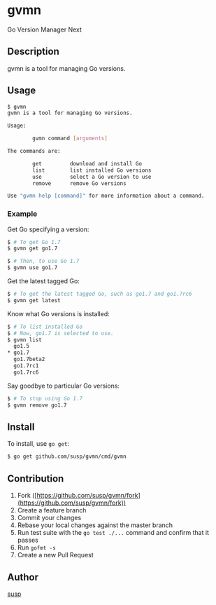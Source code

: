 # gvmn

Go Version Manager Next

## Description

gvmn is a tool for managing Go versions.

## Usage

```bash
$ gvmn
gvmn is a tool for managing Go versions.

Usage:

        gvmn command [arguments]

The commands are:

        get         download and install Go
        list        list installed Go versions
        use         select a Go version to use
        remove      remove Go versions

Use "gvmn help [command]" for more information about a command.
```

### Example

Get Go specifying a version:

```bash
$ # To get Go 1.7
$ gvmn get go1.7

$ # Then, to use Go 1.7
$ gvmn use go1.7
```

Get the latest tagged Go:

```bash
$ # To get the latest tagged Go, such as go1.7 and go1.7rc6
$ gvmn get latest
```

Know what Go versions is installed:

```bash
$ # To list installed Go
$ # Now, go1.7 is selected to use.
$ gvmn list
  go1.5
* go1.7
  go1.7beta2
  go1.7rc1
  go1.7rc6
```

Say goodbye to particular Go versions:

```bash
$ # To stop using Go 1.7
$ gvmn remove go1.7
```

## Install

To install, use `go get`:

```bash
$ go get github.com/susp/gvmn/cmd/gvmn
```

## Contribution

1. Fork ([https://github.com/susp/gvmn/fork](https://github.com/susp/gvmn/fork))
1. Create a feature branch
1. Commit your changes
1. Rebase your local changes against the master branch
1. Run test suite with the `go test ./...` command and confirm that it passes
1. Run `gofmt -s`
1. Create a new Pull Request

## Author

[susp](https://github.com/susp)

